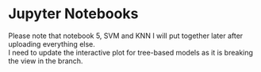 # Jupyter Notebooks

Please note that notebook 5, SVM and KNN I will put together later after uploading everything else.  
I need to update the interactive plot for tree-based models as it is breaking the view in the branch.
